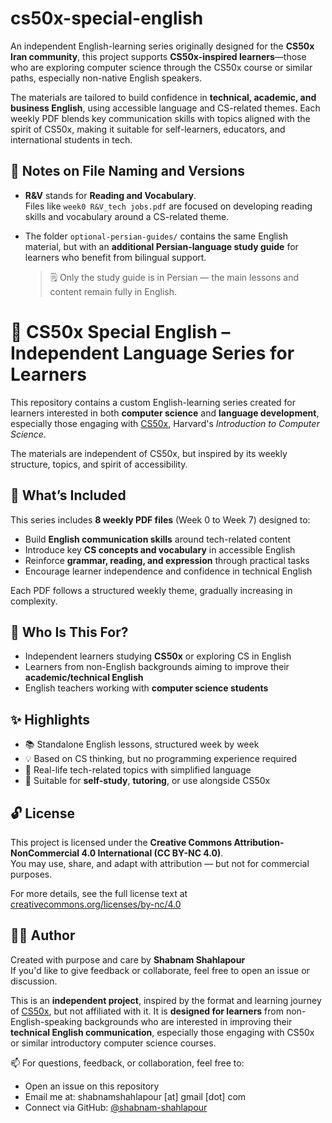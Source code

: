# cs50x-special-english
An independent English-learning series originally designed for the **CS50x Iran community**, this project supports **CS50x-inspired learners**—those who are exploring computer science through the CS50x course or similar paths, especially non-native English speakers.

The materials are tailored to build confidence in **technical, academic, and business English**, using accessible language and CS-related themes. Each weekly PDF blends key communication skills with topics aligned with the spirit of CS50x, making it suitable for self-learners, educators, and international students in tech.

## 📝 Notes on File Naming and Versions

- **R&V** stands for **Reading and Vocabulary**.  
  Files like `week0 R&V_tech jobs.pdf` are focused on developing reading skills and vocabulary around a CS-related theme.

- The folder `optional-persian-guides/` contains the same English material, but with an **additional Persian-language study guide** for learners who benefit from bilingual support.  
  > 🗒️ Only the study guide is in Persian — the main lessons and content remain fully in English.
  
# 📘 CS50x Special English – Independent Language Series for Learners

This repository contains a custom English-learning series created for learners interested in both **computer science** and **language development**, especially those engaging with [CS50x](https://cs50.harvard.edu/x/), Harvard's *Introduction to Computer Science*.

The materials are independent of CS50x, but inspired by its weekly structure, topics, and spirit of accessibility.

## 📂 What’s Included

This series includes **8 weekly PDF files** (Week 0 to Week 7) designed to:

- Build **English communication skills** around tech-related content  
- Introduce key **CS concepts and vocabulary** in accessible English  
- Reinforce **grammar, reading, and expression** through practical tasks  
- Encourage learner independence and confidence in technical English

Each PDF follows a structured weekly theme, gradually increasing in complexity.

## 🚀 Who Is This For?

- Independent learners studying **CS50x** or exploring CS in English 
- Learners from non-English backgrounds aiming to improve their **academic/technical English**  
- English teachers working with **computer science students**  

## ✨ Highlights

- 📚 Standalone English lessons, structured week by week  
- 💡 Based on CS thinking, but no programming experience required  
- 🧠 Real-life tech-related topics with simplified language  
- 🔄 Suitable for **self-study**, **tutoring**, or use alongside CS50x  

## 🔓 License

This project is licensed under the **Creative Commons Attribution-NonCommercial 4.0 International (CC BY-NC 4.0)**.  
You may use, share, and adapt with attribution — but not for commercial purposes.

For more details, see the full license text at [creativecommons.org/licenses/by-nc/4.0](https://creativecommons.org/licenses/by-nc/4.0/)

## 👩‍🏫 Author

Created with purpose and care by **Shabnam Shahlapour**  
If you'd like to give feedback or collaborate, feel free to open an issue or discussion.

This is an **independent project**, inspired by the format and learning journey of [CS50x](https://cs50.harvard.edu/x/), but not affiliated with it.
It is **designed for learners** from non-English-speaking backgrounds who are interested in improving their **technical English communication**, especially those engaging with CS50x or similar introductory computer science courses.

📫 For questions, feedback, or collaboration, feel free to:
- Open an issue on this repository
- Email me at: shabnamshahlapour [at] gmail [dot] com
- Connect via GitHub: [@shabnam-shahlapour](https://github.com/docupainter) 
